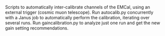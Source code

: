 Scripts to automatically inter-calibrate channels of the EMCal, using an external trigger (cosmic
muon telescope). Run autocalib.py concurrently with a Janus job to automatically perform the calibration,
iterating over several runs. Run gaincalibration.py to analyze just one run and get the new gain setting
recommendations.